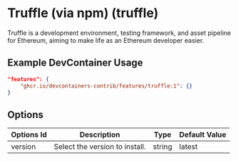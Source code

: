 
# Truffle (via npm) (truffle)

Truffle is a development environment, testing framework, and asset pipeline for Ethereum, aiming to make life as an Ethereum developer easier.

## Example DevContainer Usage

```json
"features": {
    "ghcr.io/devcontainers-contrib/features/truffle:1": {}
}
```

## Options

| Options Id | Description | Type | Default Value |
|-----|-----|-----|-----|
| version | Select the version to install. | string | latest |


